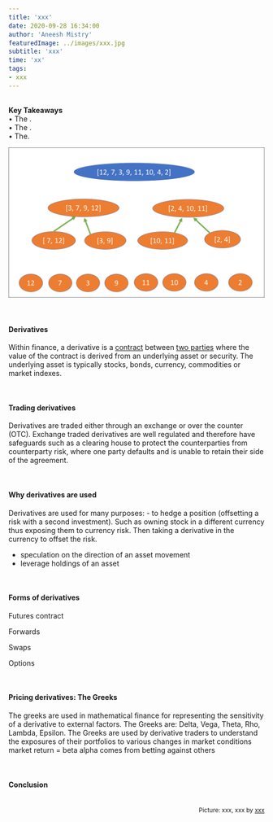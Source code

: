 ```yaml
---
title: 'xxx'
date: 2020-09-28 16:34:00
author: 'Aneesh Mistry'
featuredImage: ../images/xxx.jpg
subtitle: 'xxx'
time: 'xx'
tags:
- xxx
---
```

<br>
<strong>Key Takeaways</strong><br>
&#8226; The .<br>
&#8226; The .<br>
&#8226; The.<br>

![Merge sort step 2](../../src/images/011MergeSort2.png)


<br>
<h4>Derivatives</h4>
<p>
Within finance, a derivative is a <u>contract</u> between <u>two parties</u> where the value of the contract is derived from an underlying asset or security. The underlying asset is typically stocks, bonds, currency, commodities or market indexes. 

</p>
<p>

</p>
<br>
<h4>Trading derivatives</h4>
<p>
Derivatives are traded either through an exchange or over the counter (OTC). Exchange traded derivatives are well regulated and therefore have safeguards such as a clearing house to protect the counterparties from counterparty risk, where one party defaults and is unable to retain their side of the agreement. 

</p>

<br>
<h4>Why derivatives are used</h4>
<p>
Derivatives are used for many purposes:
- to hedge a position (offsetting a risk with a second investment). Such as owning stock in a different currency thus exposing them to currency risk. Then taking a derivative in the currency to offset the risk.

- speculation on the direction of an asset movement
- leverage holdings of an asset


</p>

<br>
<h4>Forms of derivatives</h4>
<p>
Futures contract
</p>
<p>
Forwards
</p>
<p>
Swaps
</p>
<p>
Options
</p>

<br>
<h4>Pricing derivatives: The Greeks</h4>
<p>
The greeks are used in mathematical finance for representing the sensitivity of a derivative to external factors. 
The Greeks are: Delta, Vega, Theta, Rho, Lambda, Epsilon.
The Greeks are used by derivative traders to understand the exposures of their portfolios to various changes in market conditions
market return = beta
alpha comes from betting against others

</p>
<br>
<h4>Conclusion</h4>
<p>


</p>

<br>
<small style="float: right;" >Picture: xxx, xxx by <a target="_blank" href="http">xxx</small></a><br>